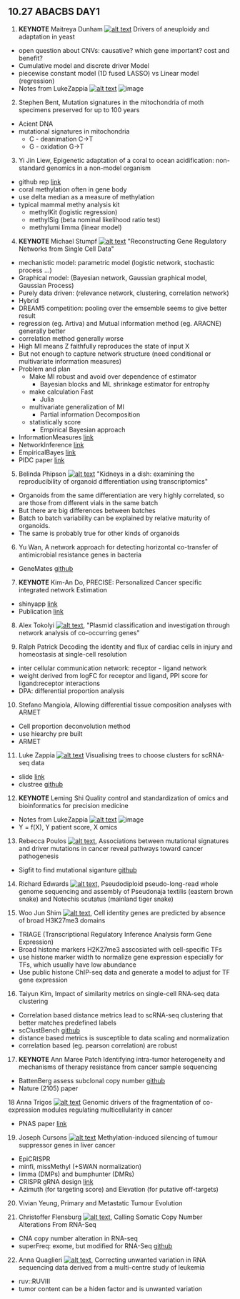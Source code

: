 
## 10.27 ABACBS DAY1

1. __KEYNOTE__ Maitreya Dunham [![alt text][1.1]][2] Drivers of aneuploidy and adaptation in yeast
  - open question about CNVs: causative? which gene important? cost and benefit?
  - Cumulative model and discrete driver Model
  - piecewise constant model (1D fused LASSO) vs Linear model (regression)
  - Notes from LukeZappia [![alt text][1.1]][1] ![image](https://pbs.twimg.com/media/Ds9uNUkUwAUu_3f.jpg)

2. Stephen Bent, Mutation signatures in the mitochondria of moth specimens preserved for up to 100 years
  - Acient DNA
  - mutational signatures in mitochondria
    - C - deanimation C->T
    - G - oxidation G->T

3. Yi Jin Liew, Epigenetic adaptation of a coral to ocean acidification: non-standard genomics in a non-model organism
  - github rep [link](https://github.com/lyijin/working_with_dna_meth)
  - coral methylation often in gene body
  - use delta median as a measure of methylation
  - typical mammal methy analysis kit
    - methylKit (logistic regression)
    - methylSig (beta nominal likelihood ratio test)
    - methylumi limma (linear model)

4. __KEYNOTE__ Michael Stumpf [![alt text][1.1]][3] "Reconstructing Gene Regulatory Networks from Single Cell Data"
  - mechanistic model: parametric model (logistic network, stochastic process ...)
  - Graphical model: (Bayesian network, Gaussian graphical model, Gaussian Process)
  - Purely data driven: (relevance network, clustering, correlation network)
  - Hybrid
  - DREAM5 competition: pooling over the emsemble seems to give better result
  - regression (eg. Artiva) and Mutual information method (eg. ARACNE) generally better
  - correlation method generally worse
  - High MI means Z faithfully reproduces the state of input X
  - But not enough to capture network structure (need conditional or multivariate information measures)
  - Problem and plan
    - Make MI robust and avoid over dependence of estimator
      - Bayesian blocks and ML shrinkage estimator for entrophy
    - make calculation Fast
      - Julia
    - multivariate generalization of MI
      - Partial information Decomposition
    - statistically score
      - Empirical Bayesian approach
  - InformationMeasures [link](https://github.com/Tchanders/InformationMeasures.jl)
  - NetworkInference [link](https://github.com/Tchanders/NetworkInference.jl)
  - EmpiricalBayes [link](https://github.com/Tchanders/EmpiricalBayes.jl)
  - PIDC paper [link](https://www.cell.com/cell-systems/pdf/S2405-4712%2817%2930386-1.pdf)

5. Belinda Phipson [![alt text][1.1]][4] "Kidneys in a dish: examining the reproducibility of organoid differentiation using transcriptomics"
  - Organoids from the same differentiation are very highly correlated, so are those from different vials in the same batch
  - But there are big differences between batches
  - Batch to batch variability can be explained by relative maturity of organoids.
  -  The same is probably true for other kinds of organoids

6. Yu Wan, A network approach for detecting horizontal co-transfer of antimicrobial resistance genes in bacteria
  - GeneMates [github](https://github.com/wanyuac/GeneMates)

7. __KEYNOTE__ Kim-An Do, PRECISE: Personalized Cancer specific integrated network Estimation
  - shinyapp [link](https://mjha.shinyapps.io/PRECISE)
  - Publication [link](https://www.nature.com/articles/s41598-018-32682-x)

8. Alex Tokolyi [![alt text][1.1]][5], "Plasmid classification and investigation through network analysis of co-occurring genes"

9. Ralph Patrick Decoding the identity and flux of cardiac cells in injury and homeostasis at single-cell resolution
  - inter cellular communication network: receptor - ligand network
  - weight derived from logFC for receptor and ligand, PPI score for ligand:receptor interactions
  - DPA: differential proportion analysis

10. Stefano Mangiola, Allowing differential tissue composition analyses with ARMET
  - Cell proportion deconvolution method
  - use hiearchy pre built
  - ARMET

11. Luke Zappia [![alt text][1.1]][1] Visualising trees to choose clusters for scRNA-seq data
  - slide [link](https://speakerdeck.com/lazappi/visualising-trees-to-choose-clusters-for-scrna-seq-data)
  - clustree [github](https://github.com/lazappi/clustree)

12. __KEYNOTE__ Leming Shi Quality control and standardization of omics and bioinformatics for precision medicine
  - Notes from LukeZappia [![alt text][1.1]][1] ![image](https://pbs.twimg.com/media/Ds-xtLxV4AAApib.jpg)
  - Y = f(X), Y patient score, X omics

13. Rebecca Poulos [![alt text][1.1]][6], Associations between mutational signatures and driver mutations in cancer reveal pathways toward cancer pathogenesis
  - Sigfit to find mutational siganture [github](https://github.com/kgori/sigfit)

14. Richard Edwards [![alt text][1.1]][7], Pseudodiploid pseudo-long-read whole genome sequencing and assembly of Pseudonaja textilis (eastern brown snake) and Notechis scutatus (mainland tiger snake)

15. Woo Jun Shim [![alt text][1.1]][8], Cell identity genes are predicted by absence of broad H3K27me3 domains
  - TRIAGE (Transcriptional Regulatory Inference Analysis form Gene Expression)
  - Broad histone markers H2K27me3 asscosiated with cell-specific TFs
  - use histone marker width to normalize gene expression especially for TFs, which usually have low abundance
  - Use public histone ChIP-seq data and generate a model to adjust for TF gene expression

16. Taiyun Kim, Impact of similarity metrics on single-cell RNA-seq data clustering
  - Correlation based distance metrics lead to scRNA-seq clustering that better matches predefined labels
  - scClustBench [github](https://github.com/taiyunkim/scClustBench)
  - distance based metrics is susceptible to data scaling and normalization
  - correlation based (eg. pearson correlation) are robust

17. __KEYNOTE__ Ann Maree Patch Identifying intra-tumor heterogeneity and mechanisms of therapy resistance from cancer sample sequencing
  - BattenBerg assess subclonal copy number [github](https://github.com/Wedge-Oxford/battenberg)
  - Nature (2105) paper

18 Anna Trigos [![alt text][1.1]][9] Genomic drivers of the fragmentation of co-expression modules regulating multicellularity in cancer
  - PNAS paper [link](http://www.pnas.org/content/114/24/6406)

19. Joseph Cursons [![alt text][1.1]][10] Methylation-induced silencing of tumour suppressor genes in liver cancer
  - EpiCRISPR
  - minfi, missMethyl (+SWAN normalization)
  - limma (DMPs) and bumphunter (DMRs)
  - CRISPR gRNA design [link](https://crispr.ml)
  - Azimuth (for targeting score) and Elevation (for putative off-targets)

20. Vivian Yeung, Primary and Metastatic Tumour Evolution

21. Christoffer Flensburg [![alt text][1.1]][11], Calling Somatic Copy Number Alterations From RNA-Seq
  - CNA copy number alteration in RNA-seq
  - superFreq: exome, but modified for RNA-Seq [github](https://github.com/ChristofferFlensburg/superFreq)

22. Anna Quaglieri [![alt text][1.1]][12], Correcting unwanted variation in RNA sequencing data derived from a multi-centre study of leukemia
  - ruv::RUVIII
  - tumor content can be a hiden factor and is unwanted variation


[1.1]: http://i.imgur.com/tXSoThF.png (twitter icon with padding)
[2.1]: http://i.imgur.com/0o48UoR.png (github icon with padding)

[1]: http://www.twitter.com/_lazappi_
[2]: https://twitter.com/DunhamLab
[3]: https://twitter.com/theosysbio
[4]: https://twitter.com/BelindaPhipson
[5]: https://twitter.com/AlexTokolyi
[6]: https://twitter.com/rebecca_poulos
[7]: https://twitter.com/cabbagesofdoom
[8]: https://twitter.com/WooJunShim3
[9]: https://twitter.com/anna_t_g
[10]: https://twitter.com/JoeCursons
[11]: https://twitter.com/CFlensburg
[12]: https://twitter.com/annaquagli
